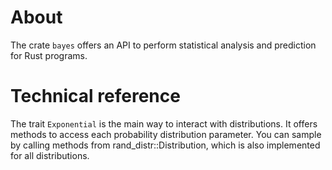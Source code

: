 <!-- Build instructions

This documentation file can be built with:

pandoc -s doc.md -o doc.html --latexmathml

-->

# About

The crate `bayes` offers an API to perform statistical analysis and prediction for Rust programs.

# Technical reference

The trait `Exponential` is the main way to interact with distributions. It offers methods to access each probability distribution parameter. You can sample by calling methods from rand_distr::Distribution, which is also implemented for all distributions.



 



